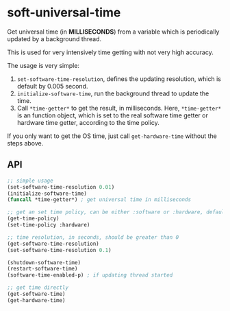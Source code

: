 # soft-universal-time

Get universal time (in **MILLISECONDS**) from a variable which is periodically updated by a background thread.

This is used for very intensively time getting with not very high accuracy.

The usage is very simple:

 1. `set-software-time-resolution`, defines the updating resolution, which is default by 0.005 second.
 2. `initialize-software-time`, run the background thread to update the time.
 3. Call `*time-getter*` to get the result, in milliseconds. Here, `*time-getter*` is an function object, which is set to the real software time getter or hardware time getter, according to the time policy.

If you only want to get the OS time, just call `get-hardware-time` without the steps above.

## API

```commonlisp
;; simple usage
(set-software-time-resolution 0.01)
(initialize-software-time)
(funcall *time-getter*) ; get universal time in milliseconds

;; get an set time policy, can be either :software or :hardware, default :software
(get-time-policy)
(set-time-policy :hardware)

;; time resolution, in seconds, should be greater than 0
(get-software-time-resolution)
(set-software-time-resolution 0.1)

(shutdown-software-time)
(restart-software-time)
(software-time-enabled-p) ; if updating thread started

;; get time directly
(get-software-time)
(get-hardware-time)
```
